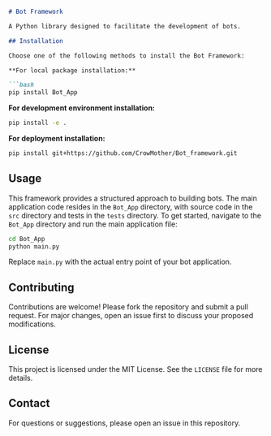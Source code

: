 ```markdown
# Bot Framework

A Python library designed to facilitate the development of bots.

## Installation

Choose one of the following methods to install the Bot Framework:

**For local package installation:**

```bash
pip install Bot_App
```

**For development environment installation:**

```bash
pip install -e .
```

**For deployment installation:**

```bash
pip install git+https://github.com/CrowMother/Bot_framework.git
```

## Usage

This framework provides a structured approach to building bots. The main application code resides in the `Bot_App` directory, with source code in the `src` directory and tests in the `tests` directory. To get started, navigate to the `Bot_App` directory and run the main application file:

```bash
cd Bot_App
python main.py
```

Replace `main.py` with the actual entry point of your bot application.

## Contributing

Contributions are welcome! Please fork the repository and submit a pull request. For major changes, open an issue first to discuss your proposed modifications.

## License

This project is licensed under the MIT License. See the `LICENSE` file for more details.

## Contact

For questions or suggestions, please open an issue in this repository.
``` 
